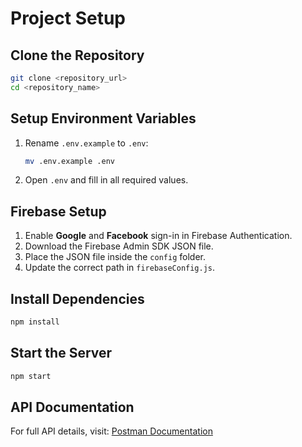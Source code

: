 # Project Setup

## Clone the Repository
```sh
git clone <repository_url>
cd <repository_name>
```

## Setup Environment Variables
1. Rename `.env.example` to `.env`:
   ```sh
   mv .env.example .env
   ```
2. Open `.env` and fill in all required values.

## Firebase Setup
1. Enable **Google** and **Facebook** sign-in in Firebase Authentication.
2. Download the Firebase Admin SDK JSON file.
3. Place the JSON file inside the `config` folder.
4. Update the correct path in `firebaseConfig.js`.

## Install Dependencies
```sh
npm install
```

## Start the Server
```sh
npm start
```

## API Documentation
For full API details, visit:
[Postman Documentation](https://documenter.getpostman.com/view/27080842/2sAYkDML7i)

